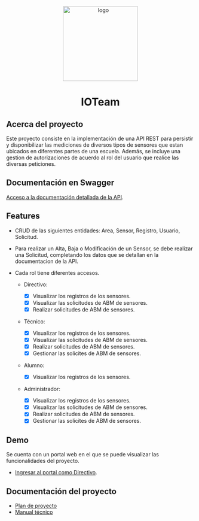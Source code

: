 <div align="center">
  <img src="https://i.ibb.co/XV6SRnj/logo-IOT.png" alt="logo" width="200" height="auto" />
  <h1>IOTeam</h1>
</div>

## Acerca del proyecto

Este proyecto consiste en la implementación de una API REST para persistir y disponibilizar las mediciones de diversos tipos de sensores que estan ubicados en diferentes partes de una escuela. Además, se incluye una gestion de autorizaciones de acuerdo al rol del usuario que realice las diversas peticiones.

## Documentación en Swagger

[Acceso a la documentación detallada de la API](https://pp1-iot.herokuapp.com/iot-api.html).

## Features

- CRUD de las siguientes entidades: Area, Sensor, Registro, Usuario, Solicitud.
- Para realizar un Alta, Baja o Modificación de un Sensor, se debe realizar una Solicitud, completando los datos que se detallan en la documentacion de la API.
- Cada rol tiene diferentes accesos.

  - Directivo:

    - [x] Visualizar los registros de los sensores.
    - [x] Visualizar las solicitudes de ABM de sensores.
    - [x] Realizar solicitudes de ABM de sensores.

  - Técnico:

    - [x] Visualizar los registros de los sensores.
    - [x] Visualizar las solicitudes de ABM de sensores.
    - [x] Realizar solicitudes de ABM de sensores.
    - [x] Gestionar las solicites de ABM de sensores.

  - Alumno:

    - [x] Visualizar los registros de los sensores.

  - Administrador:
    - [x] Visualizar los registros de los sensores.
    - [x] Visualizar las solicitudes de ABM de sensores.
    - [x] Realizar solicitudes de ABM de sensores.
    - [x] Gestionar las solicites de ABM de sensores.

## Demo

Se cuenta con un portal web en el que se puede visualizar las funcionalidades del proyecto.

- [Ingresar al portal como Directivo](https://portalsensores-iot.github.io/home/?usuario=prueba&email=pd@gmail.com&categoria=directivo&instituto=La%20Manzana%20de%20Isaac&ultimoanio=no&estecnico=no).

## Documentación del proyecto

- [Plan de proyecto](https://drive.google.com/file/d/1UaLlHKapKY8LNc5yGALP8YhBjY57AYSr/view?usp=sharing)
- [Manual técnico](https://drive.google.com/file/d/1fi4kpVXi5GGSD3jdzVrp2AXYIIuZF1ZH/view?usp=sharing)
